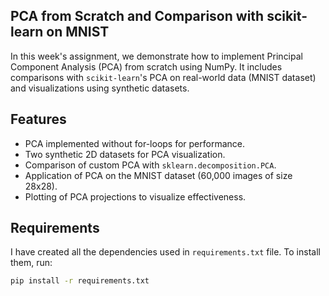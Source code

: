 ## PCA from Scratch and Comparison with scikit-learn on MNIST

In this week's assignment, we demonstrate how to implement Principal Component Analysis (PCA) from scratch using NumPy. It includes comparisons with `scikit-learn`'s PCA on real-world data (MNIST dataset) and visualizations using synthetic datasets.

## Features

- PCA implemented without for-loops for performance.
- Two synthetic 2D datasets for PCA visualization.
- Comparison of custom PCA with `sklearn.decomposition.PCA`.
- Application of PCA on the MNIST dataset (60,000 images of size 28x28).
- Plotting of PCA projections to visualize effectiveness.

## Requirements

I have created all the dependencies used in `requirements.txt` file. To install them, run:

```bash
pip install -r requirements.txt